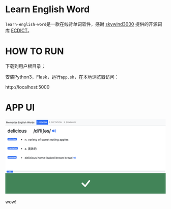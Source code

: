 # Learn English Word

`learn-english-word`是一款在线背单词软件，感谢 [skywind3000](https://github.com/skywind3000) 提供的开源词库 [ECDICT](https://github.com/skywind3000/ECDICT)。

# HOW TO RUN

下载到用户根目录；

安装Python3，Flask，运行`app.sh`，在本地浏览器访问：

http://localhost:5000

# APP UI

![](https://raw.githubusercontent.com/michaelliao/learn-english-word/master/screenshot.png)

wow!
